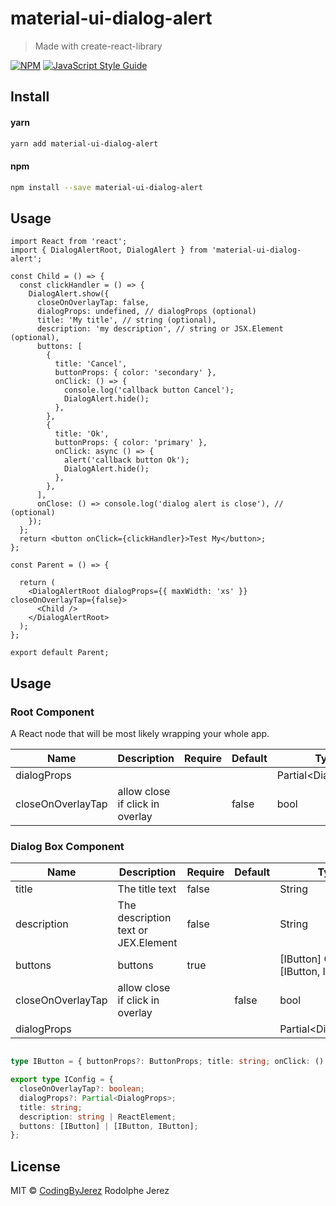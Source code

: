 # material-ui-dialog-alert

> Made with create-react-library

[![NPM](https://img.shields.io/npm/v/material-ui-dialog-alert.svg)](https://www.npmjs.com/package/material-ui-dialog-alert) [![JavaScript Style Guide](https://img.shields.io/badge/code_style-standard-brightgreen.svg)](https://standardjs.com)

## Install

#### yarn
```bash
yarn add material-ui-dialog-alert
```

#### npm
```bash
npm install --save material-ui-dialog-alert
```

## Usage

```tsx
import React from 'react';
import { DialogAlertRoot, DialogAlert } from 'material-ui-dialog-alert';

const Child = () => {
  const clickHandler = () => {
    DialogAlert.show({
      closeOnOverlayTap: false,
      dialogProps: undefined, // dialogProps (optional)
      title: 'My title', // string (optional),
      description: 'my description', // string or JSX.Element (optional),
      buttons: [
        {
          title: 'Cancel',
          buttonProps: { color: 'secondary' },
          onClick: () => {
            console.log('callback button Cancel');
            DialogAlert.hide();
          },
        },
        {
          title: 'Ok',
          buttonProps: { color: 'primary' },
          onClick: async () => {
            alert('callback button Ok');
            DialogAlert.hide();
          },
        },
      ],
      onClose: () => console.log('dialog alert is close'), // (optional)
    });
  };
  return <button onClick={clickHandler}>Test My</button>;
};

const Parent = () => {

  return (
    <DialogAlertRoot dialogProps={{ maxWidth: 'xs' }} closeOnOverlayTap={false}>
      <Child />
    </DialogAlertRoot>
  );
};

export default Parent;
```
## Usage

### Root Component
A React node that will be most likely wrapping your whole app.

| Name                | Description                                         | Require  | Default  | Type                              |
| ------------------- | --------------------------------------------------- | -------- | -------- | --------------------------------- |
|dialogProps|  |  |  | Partial\<DialogProps> |
|closeOnOverlayTap|allow close if click in overlay| |  false | bool |


### Dialog Box Component
| Name                | Description                                         | Require  | Default  | Type                              |
| ------------------- | --------------------------------------------------- | -------- | -------- | --------------------------------- |
| title               | The title text                                      |   false  |          | String                            |
| description         | The description text  or   JEX.Element              |   false  |          | String                            |
| buttons             | buttons                                             |   true   |          | [IButton] OR [IButton, IButton]    |
|closeOnOverlayTap|allow close if click in overlay| |  false | bool |
| dialogProps             |                                              |      |          | Partial\<DialogProps>    |


```ts

type IButton = { buttonProps?: ButtonProps; title: string; onClick: () => void };

export type IConfig = {
  closeOnOverlayTap?: boolean;
  dialogProps?: Partial<DialogProps>;
  title: string;
  description: string | ReactElement;
  buttons: [IButton] | [IButton, IButton];
};
```


## License

MIT © [CodingByJerez](https://github.com/CodingByJerez) Rodolphe Jerez
